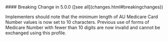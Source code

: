 <div class="stu-note" markdown="1">
#### Breaking Change in 5.0.0 ([see all](changes.html#breakingchanges))

Implementers should note that the minimum length of AU Medicare Card Number values is now set to 10 characters. Previous use of forms of Medicare Number with fewer than 10 digits are now invalid and cannot be exchanged using this profile.
</div>